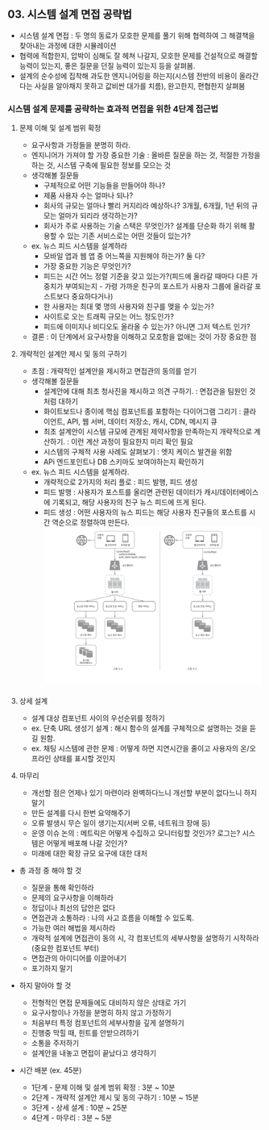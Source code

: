 ## 03. 시스템 설계 면접 공략법
* 시스템 설계 면접 : 두 명의 동료가 모호한 문제를 풀기 위해 협력하여 그 해결책을 찾아내는 과정에 대한 시뮬레이션
* 협력에 적합한지, 압박이 심해도 잘 헤쳐 나갈지, 모호한 문제를 건설적으로 해결할 능력이 있는지, 좋은 질문을 던질 능력이 있는지 등을 살펴봄.
* 설계의 순수성에 집착해 과도한 엔지니어링을 하는지(시스템 전반의 비용이 올라간다는 사실을 알아채지 못하고 값비싼 대가를 치름), 완고한지, 편협한지 살펴봄

### 시스템 설계 문제를 공략하는 효과적 면접을 위한 4단계 접근법
1. 문제 이해 및 설계 범위 확정
    * 요구사항과 가정들을 분명히 하라.
    * 엔지니어가 가져야 할 가장 중요한 기술 : 올바른 질문을 하는 것, 적절한 가정을 하는 것, 시스템 구축에 필요한 정보를 모으는 것
    * 생각해볼 질문들
        * 구체적으로 어떤 기능들을 만들어야 하나?
        * 제품 사용자 수는 얼마나 되나?
        * 회사의 규모는 얼마나 빨리 커지리라 예상하나? 3개월, 6개월, 1년 뒤의 규모는 얼마가 되리라 생각하는가?
        * 회사가 주로 사용하는 기술 스택은 무엇인가? 설계를 단순화 하기 위해 활용할 수 있는 기존 서비스로는 어떤 것들이 있는가?
    * ex. 뉴스 피드 시스템을 설계하라
        * 모바일 앱과 웹 앱 중 어느쪽을 지원해야 하는가? 둘 다?
        * 가장 중요한 기능은 무엇인가?
        * 피드는 시간 어느 정렬 기준을 갖고 있는가?(피드에 올라갈 때마다 다른 가중치가 부여되는지 - 가령 가까운 친구의 포스트가 사용자 그룹에 올라갈 포스트보다 중요하다거나)
        * 한 사용자는 최대 몇 명의 사용자와 친구를 맺을 수 있는가?
        * 사이트로 오는 트래픽 규모는 어느 정도인가?
        * 피드에 이미지나 비디오도 올라올 수 있는가? 아니면 그저 텍스트 인가?
    * 결론 : 이 단계에서 요구사항을 이해하고 모호함을 없애는 것이 가장 중요한 점

2. 개략적인 설계안 제시 및 동의 구하기
    * 초점 : 개략적인 설계안을 제시하고 면접관의 동의를 얻기
    * 생각해볼 질문들
        * 설계안에 대해 최초 청사진을 제시하고 의견 구하기. : 면접관을 팀원인 것처럼 대하기
        * 화이트보드나 종이에 핵심 컴포넌트를 포함하는 다이어그램 그리기 : 클라이언트, API, 웹 서버, 데이터 저장소, 캐시, CDN, 메시지 큐
        * 최초 설계안이 시스템 규모에 관계된 제약사항을 만족하는지 개략적으로 계산하기. : 이런 계산 과정이 필요한지 미리 확인 필요
        * 시스템의 구체적 사용 사례도 살펴보기 : 엣지 케이스 발견을 위함
        * APi 엔드포인트나 DB 스키마도 보여야하는지 확인하기
    * ex. 뉴스 피드 시스템을 설계하라.
        * 개략적으로 2가지의 처리 플로 : 피드 발행, 피드 생성
        * 피드 발행 : 사용자가 포스트를 올리면 관련된 데이터가 캐시/데이터베이스에 기록되고, 해당 사용자의 친구 뉴스 피드에 뜨게 된다.
        * 피드 생성 : 어떤 사용자의 뉴스 피드는 해당 사용자 친구들의 포스트를 시간 역순으로 정렬하여 만든다.
        ![alt text](image.png)

3. 상세 설계
    * 설계 대상 컴포넌트 사이의 우선순위를 정하기
    * ex. 단축 URL 생성기 설계 : 해시 함수의 설계를 구체적으로 설명하는 것을 듣길 원함.
    * ex. 채팅 시스템에 관한 문제 : 어떻게 하면 지연시간을 줄이고 사용자의 온/오프라인 상태를 표시할 것인지

4. 마무리
    * 개선할 점은 언제나 있기 마련이라 완벽하다느니 개선할 부분이 없다느니 하지 말기
    * 만든 설계를 다시 한번 요약해주기
    * 오류 발생시 무슨 일이 생기는지(서버 오류, 네트워크 장애 등)
    * 운영 이슈 논의 : 메트릭은 어떻게 수집하고 모니터링할 것인가? 로그는? 시스템은 어떻게 배포해 나갈 것인가?
    * 미래에 대한 확장 규모 요구에 대한 대처

* 총 과정 중 해야 할 것
    * 질문을 통해 확인하라
    * 문제의 요구사항을 이해하라
    * 정답이나 최선의 답안은 없다
    * 면접관과 소통하라 : 나의 사고 흐름을 이해할 수 있도록.
    * 가능한 여러 해법을 제시하라
    * 개략적 설계에 면접관이 동의 시, 각 컴포넌트의 세부사항을 설명하기 시작하라(중요한 컴포넌트 부터)
    * 면접관의 아이디어를 이끌어내기
    * 포기하지 말기
* 하지 말아야 할 것
    * 전형적인 면접 문제들에도 대비하지 않은 상태로 가기
    * 요구사항이나 가정을 분명히 하지 않고 가정하기
    * 처음부터 특정 컴포넌트의 세부사항을 깊게 설명하기
    * 진행중 막힐 때, 힌트를 안받으려하기
    * 소통을 주저하기
    * 설계안을 내놓고 면접이 끝났다고 생각하기

* 시간 배분 (ex. 45분)
    * 1단계 - 문제 이해 및 설계 범위 확정 : 3분 ~ 10분
    * 2단계 - 개략적 설계안 제시 및 동의 구하기 : 10분 ~ 15분
    * 3단계 - 상세 설계 : 10분 ~ 25분
    * 4단계 - 마무리 : 3분 ~ 5분 